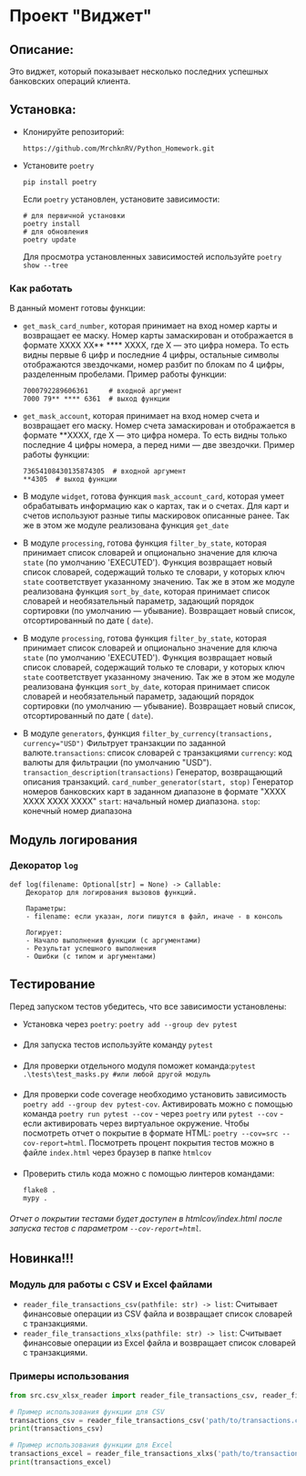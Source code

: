 # Проект "Виджет"

## Описание:

Это виджет, который показывает несколько последних успешных банковских операций клиента.

## Установка:

* Клонируйте репозиторий:
  ```
  https://github.com/MrchknRV/Python_Homework.git
  ```
* Установите `poetry`
  ```
  pip install poetry
  ```
  Если `poetry` установлен, установите зависимости:
  ```
  # для первичной установки
  poetry install
  # для обновления
  poetry update
  ```
  Для просмотра установленных зависимостей используйте `poetry show --tree`

### Как работать

В данный момент готовы функции:

* `get_mask_card_number`, которая
  принимает на вход номер карты и возвращает ее маску. Номер карты замаскирован и отображается в формате XXXX XX** ****
  XXXX,
  где X — это цифра номера. То есть видны первые 6 цифр и последние 4 цифры, остальные символы отображаются звездочками,
  номер разбит по блокам по 4 цифры, разделенным пробелами. Пример работы функции:
  ```
  7000792289606361     # входной аргумент
  7000 79** **** 6361  # выход функции
  ```
* `get_mask_account`, которая принимает на вход номер счета и возвращает его маску. Номер счета замаскирован и
  отображается в формате **XXXX, где X — это цифра номера. То есть видны только последние 4 цифры номера, а перед ними —
  две звездочки. Пример работы функции:
  ```
  73654108430135874305  # входной аргумент
  **4305  # выход функции
  ```
* В модуле `widget`, готова функция `mask_account_card`, которая умеет обрабатывать информацию как о картах, так и о
  счетах.
  Для карт и счетов используют разные типы маскировок описанные ранее.
  Так же в этом же модуле реализована функция `get_date`

* В модуле `processing`, готова функция `filter_by_state`, которая принимает список словарей и опционально значение для
  ключа `state` (по умолчанию 'EXECUTED').
  Функция возвращает новый список словарей, содержащий только те словари, у которых ключ `state` соответствует
  указанному значению.
  Так же в этом же модуле реализована функция `sort_by_date`, которая принимает список словарей и необязательный
  параметр, задающий порядок сортировки (по умолчанию — убывание). Возвращает новый список, отсортированный по дате (
  `date`).
* В модуле `processing`, готова функция `filter_by_state`, которая принимает список словарей и опционально значение для
  ключа `state` (по умолчанию 'EXECUTED').
  Функция возвращает новый список словарей, содержащий только те словари, у которых ключ `state` соответствует
  указанному значению.
  Так же в этом же модуле реализована функция `sort_by_date`, которая принимает список словарей и необязательный
  параметр, задающий порядок сортировки (по умолчанию — убывание). Возвращает новый список, отсортированный по дате (
  `date`).
* В модуле `generators`, функция `filter_by_currency(transactions, currency="USD")` Фильтрует транзакции по заданной
  валюте.`transactions`: список словарей с транзакциями
  `currency`: код валюты для фильтрации (по умолчанию "USD"). `transaction_description(transactions)` Генератор,
  возвращающий описания транзакций.
  `card_number_generator(start, stop)` Генератор номеров банковских карт в заданном диапазоне в формате "XXXX XXXX XXXX
  XXXX" `start`: начальный номер диапазона.
  `stop`: конечный номер диапазона

## Модуль логирования

### Декоратор `log`

```
def log(filename: Optional[str] = None) -> Callable:
    Декоратор для логирования вызовов функций.
    
    Параметры:
    - filename: если указан, логи пишутся в файл, иначе - в консоль
    
    Логирует:
    - Начало выполнения функции (с аргументами)
    - Результат успешного выполнения
    - Ошибки (с типом и аргументами)
```
## Тестирование
Перед запуском тестов убедитесь, что все зависимости установлены:
* Установка через `poetry`:
  ```poetry add --group dev pytest```
####
* Для запуска тестов используйте команду `pytest`
####
* Для проверки отдельного модуля поможет команда:```pytest .\tests\test_masks.py #или любой другой модуль```
####
* Для проверки code coverage необходимо установить зависимость `poetry add --group dev pytest-cov`.
  Активировать можно с помощью команда `poetry run pytest --cov` - через `poetry` или `pytest --cov` - если активировать через виртуальное окружение.
  Чтобы посмотреть отчет о покрытие в формате HTML: `poetry --cov=src --cov-report=html`.
  Посмотреть процент покрытия тестов можно в файле `index.html` через браузер в папке `htmlcov`
####
* Проверить стиль кода можно с помощью линтеров командами:
  ```
  flake8 .
  mypy .
  ```
###### Отчет о покрытии тестами будет доступен в htmlcov/index.html после запуска тестов с параметром `--cov-report=html`.

## Новинка!!!
### Модуль для работы с CSV и Excel файлами

- `reader_file_transactions_csv(pathfile: str) -> list`: Считывает финансовые операции из CSV файла и возвращает список словарей с транзакциями.
- `reader_file_transactions_xlxs(pathfile: str) -> list`: Считывает финансовые операции из Excel файла и возвращает список словарей с транзакциями.

### Примеры использования

```python
from src.csv_xlsx_reader import reader_file_transactions_csv, reader_file_transactions_xlxs

# Пример использования функции для CSV
transactions_csv = reader_file_transactions_csv('path/to/transactions.csv')
print(transactions_csv)

# Пример использования функции для Excel
transactions_excel = reader_file_transactions_xlxs('path/to/transactions.xlsx')
print(transactions_excel)
